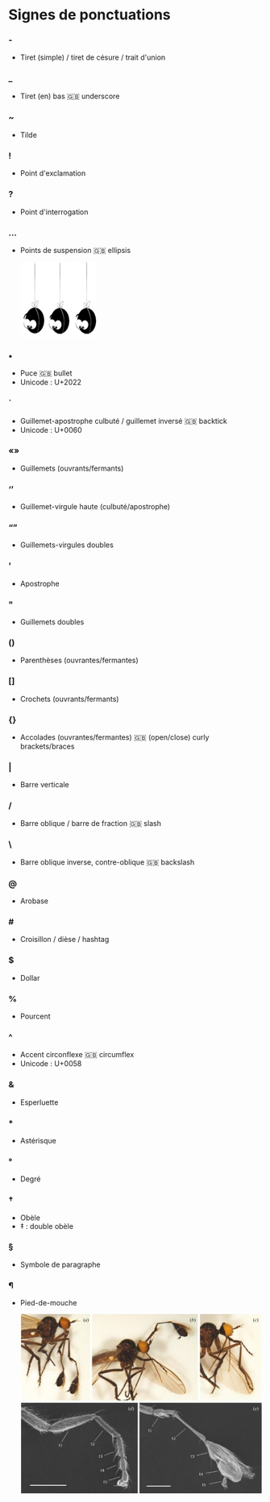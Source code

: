 # Signes de ponctuations

### -
  - Tiret (simple) / tiret de césure / trait d'union

### _
  - Tiret (en) bas :gb: underscore

### ~
  - Tilde

### !
  - Point d'exclamation

### ?
  - Point d'interrogation

### ...
  - Points de suspension :gb: ellipsis
    
	![3pts](./Figures/3pts.png)

### •
  - Puce :gb: bullet
  - Unicode : U+2022

### `
  - Guillemet-apostrophe culbuté / guillemet inversé :gb: backtick
  - Unicode : U+0060

### «»
  - Guillemets (ouvrants/fermants)

### ‘’
  - Guillemet-virgule haute (culbuté/apostrophe)

### “”
  - Guillemets-virgules doubles

### '
  - Apostrophe

### "
  - Guillemets doubles

### ()
  - Parenthèses (ouvrantes/fermantes)

### []
  - Crochets (ouvrants/fermants)

### {}
  - Accolades (ouvrantes/fermantes) :gb: (open/close) curly brackets/braces

### |
  - Barre verticale

### /
  - Barre oblique / barre de fraction :gb: slash

### \
  - Barre oblique inverse, contre-oblique :gb: backslash

### @
  - Arobase

### \# 
  - Croisillon / dièse / hashtag

### $
  - Dollar

### %
  - Pourcent

### ^
  - Accent circonflexe :gb: circumflex
  - Unicode : U+0058

### &
  - Esperluette

### *
  - Astérisque

### °
  -  Degré

### †
  - Obèle
  - ‡ : double obèle

### §
  - Symbole de paragraphe

### ¶
  - Pied-de-mouche
  
	![Pied de mouche](./Figures/pied_de_mouche.jpg)
